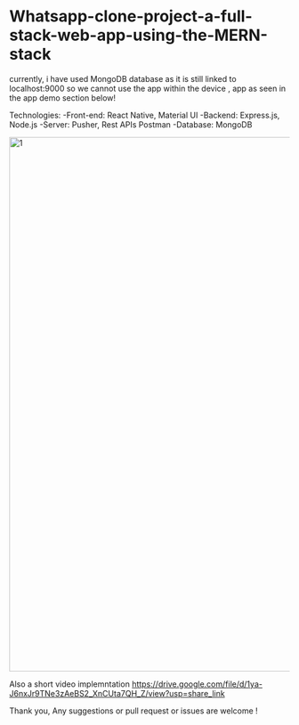 # Whatsapp-clone-project-a-full-stack-web-app-using-the-MERN-stack
currently, i have used  MongoDB database as it is still linked to localhost:9000 so we cannot use the app within the device , app as seen in the app demo section below!




Technologies:
-Front-end: React Native, Material UI
-Backend: Express.js, Node.js
-Server: Pusher, Rest APIs Postman
-Database: MongoDB



<img width="960" alt="1" src="https://user-images.githubusercontent.com/85439546/233802228-0941831f-8f3e-4cf2-b5ce-112cf93c2d28.PNG">

Also a short video implemntation
https://drive.google.com/file/d/1ya-J6nxJr9TNe3zAeBS2_XnCUta7QH_Z/view?usp=share_link


Thank you, 
Any suggestions or pull request or issues are welcome !
